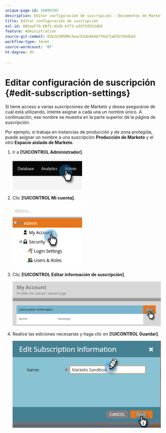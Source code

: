 ```yaml
---
unique-page-id: 10099785
description: Editar configuración de suscripción - Documentos de Marketo - Documentación del producto
title: Editar configuración de suscripción
exl-id: 005eaf79-60f5-45d5-bf73-e55f93553d64
feature: Administration
source-git-commit: 02b2e39580c5eac63de4b4b7fdaf2a835fdd4ba5
workflow-type: tm+mt
source-wordcount: '87'
ht-degree: 0%

---
```


# Editar configuración de suscripción {#edit-subscription-settings}

Si tiene acceso a varias suscripciones de Marketo y desea asegurarse de cuál está utilizando, intente asignar a cada una un nombre único. A continuación, ese nombre se muestra en la parte superior de la página de suscripción.

Por ejemplo, si trabaja en instancias de producción y de zona protegida, puede asignar un nombre a una suscripción **Producción de Marketo** y el otro **Espacio aislado de Marketo**.

1. Ir a **[!UICONTROL Administrador]**.

   ![](assets/edit-subscription-settings-1.png)

1. Clic **[!UICONTROL Mi cuenta]**.

   ![](assets/edit-subscription-settings-2.png)

1. Clic **[!UICONTROL Editar información de suscripción]**.

   ![](assets/edit-subscription-settings-3.png)

1. Realice las ediciones necesarias y haga clic en **[!UICONTROL Guardar]**.

   ![](assets/edit-subscription-settings-4.png)
